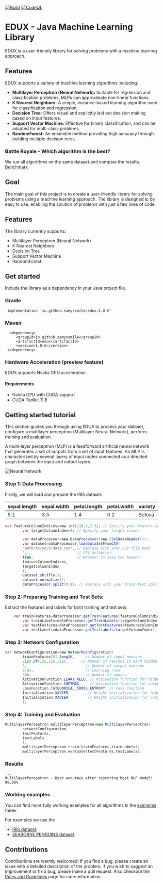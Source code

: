 [![Build](https://github.com/Samyssmile/edux/actions/workflows/gradle.yml/badge.svg?branch=main)](https://github.com/Samyssmile/edux/actions/workflows/gradle.yml)
[![CodeQL](https://github.com/Samyssmile/edux/actions/workflows/codeql-analysis.yml/badge.svg?branch=main)](https://github.com/Samyssmile/edux/actions/workflows/codeql-analysis.yml)

# EDUX - Java Machine Learning Library

EDUX is a user-friendly library for solving problems with a machine learning approach.

## Features

EDUX supports a variety of machine learning algorithms including:

- **Multilayer Perceptron (Neural Network):** Suitable for regression and classification problems, MLPs can approximate
  non-linear functions.
- **K Nearest Neighbors:** A simple, instance-based learning algorithm used for classification and regression.
- **Decision Tree:** Offers visual and explicitly laid out decision making based on input features.
- **Support Vector Machine:** Effective for binary classification, and can be adapted for multi-class problems.
- **RandomForest:** An ensemble method providing high accuracy through building multiple decision trees.

### Battle Royale - Which algorithm is the best?

We run all algorithms on the same dataset and compare the results.
[Benchmark](https://github.com/Samyssmile/edux/discussions/42)

## Goal

The main goal of this project is to create a user-friendly library for solving problems using a machine learning
approach. The library is designed to be easy to use, enabling the solution of problems with just a few lines of code.

## Features

The library currently supports:

- Multilayer Perceptron (Neural Network)
- K Nearest Neighbors
- Decision Tree
- Support Vector Machine
- RandomForest

## Get started

Include the library as a dependency in your Java project file.

### Gradle

```
 implementation 'io.github.samyssmile:edux:1.0.6'
```

### Maven

```
  <dependency>
     <groupId>io.github.samyssmile</groupId>
     <artifactId>edux</artifactId>
     <version>1.0.6</version>
 </dependency>
```

### Hardware Acceleration (preview feature)

EDUX supports Nvidia GPU acceleration.

#### Requirements

- Nvidia GPU with CUDA support
- CUDA Toolkit 11.8

## Getting started tutorial

This section guides you through using EDUX to process your dataset, configure a multilayer perceptron (Multilayer Neural
Network), perform training and evaluation.

A multi-layer perceptron (MLP) is a feedforward artificial neural network that generates a set of outputs from a set of
input features. An MLP is characterized by several layers of input nodes connected as a directed graph between the input
and output layers.

![Neural Network](https://hc-linux.eu/github/iris-nn.png)

### Step 1: Data Processing

Firstly, we will load and prepare the IRIS dataset:

| sepal.length | sepal.width | petal.length | petal.width | variety |
|--------------|-------------|--------------|-------------|---------|
| 5.1          | 3.5         | 1.4          | 0.2         | Setosa  |

```java
var featureColumnIndices=new int[]{0,1,2,3}; // Specify your feature columns
        var targetColumnIndex=4; // Specify your target column

        var dataProcessor=new DataProcessor(new CSVIDataReader());
        var dataset=dataProcessor.loadDataSetFromCSV(
        "path/to/your/data.csv", // Replace with your CSV file path
        ',',                     // CSV delimiter
        true,                    // Whether to skip the header
        featureColumnIndices,
        targetColumnIndex
        );
        dataset.shuffle();
        dataset.normalize();
        dataProcessor.split(0.8); // Replace with your train-test split ratio
```

### Step 2: Preparing Training and Test Sets:

Extract the features and labels for both training and test sets:

```java
    var trainFeatures=dataProcessor.getTrainFeatures(featureColumnIndices);
        var trainLabels=dataProcessor.getTrainLabels(targetColumnIndex);
        var testFeatures=dataProcessor.getTestFeatures(featureColumnIndices);
        var testLabels=dataProcessor.getTestLabels(targetColumnIndex);
```

### Step 3: Network Configuration

```java
var networkConfiguration=new NetworkConfiguration(
        trainFeatures[0].length,     // Number of input neurons
        List.of(128,256,512),      // Number of neurons in each hidden layer
        3,                           // Number of output neurons
        0.01,                        // Learning rate
        300,                         // Number of epochs
        ActivationFunction.LEAKY_RELU, // Activation function for hidden layers
        ActivationFunction.SOFTMAX,    // Activation function for output layer
        LossFunction.CATEGORICAL_CROSS_ENTROPY, // Loss function
        Initialization.XAVIER,        // Weight initialization for hidden layers
        Initialization.XAVIER         // Weight initialization for output layer
        );
```

### Step 4: Training and Evaluation

```java
MultilayerPerceptron multilayerPerceptron=new MultilayerPerceptron(
        networkConfiguration,
        testFeatures,
        testLabels
        );
        multilayerPerceptron.train(trainFeatures,trainLabels);
        multilayerPerceptron.evaluate(testFeatures,testLabels);
```

### Results

```output
...
MultilayerPerceptron - Best accuracy after restoring best MLP model: 98,56%
```

### Working examples

You can find more fully working examples for all algorithms in
the [examples](https://github.com/Samyssmile/edux/tree/main/example/src/main/java/de/example) folder.

For examples we use the

* [IRIS dataset](https://archive.ics.uci.edu/ml/datasets/iris).
* [SEABORNE PENGUINS dataset](https://seaborn.pydata.org/archive/0.11/tutorial/function_overview.html).

## Contributions

Contributions are warmly welcomed! If you find a bug, please create an issue with a detailed description of the problem.
If you wish to suggest an improvement or fix a bug, please make a pull request. Also checkout
the [Rules and Guidelines](https://github.com/Samyssmile/edux/wiki/Rules-&-Guidelines-for-New-Developers) page for more
information.
